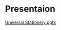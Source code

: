 <h1>Presentaion</h1>

[Universal Stationery.pptx](https://github.com/user-attachments/files/19918517/Universal.Stationery.pptx) 
